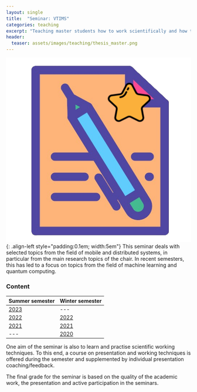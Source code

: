 ```yaml
---
layout: single
title:  "Seminar: VTIMS"
categories: teaching 
excerpt: "Teaching master students how to work scientifically and how to do research as a team."
header:
  teaser: assets/images/teaching/thesis_master.png
---
```


![logo](\assets\images\teaching\thesis_master.png){: .align-left style="padding:0.1em; width:5em"}
This seminar deals with selected topics from the field of mobile and distributed systems, in particular from the main research topics of the chair.
In recent semesters, this has led to a focus on topics from the field of machine learning and quantum computing.

### Content
<div class="table-right">

| Summer semester | Winter semester |
|       ---       |       ---       |
| [2023](https://www.mobile.ifi.lmu.de/lehrveranstaltungen/seminar-vertiefte-themen-in-mobilen-und-verteilten-systemen-sose23/)| --- |
| [2022](https://www.mobile.ifi.lmu.de/lehrveranstaltungen/seminar-vertiefte-themen-in-mobilen-und-verteilten-systemen-sose22/)| [2022](https://www.mobile.ifi.lmu.de/lehrveranstaltungen/seminar-vertiefte-themen-in-mobilen-und-verteilten-systemen-ws2223/) |
| [2021](https://www.mobile.ifi.lmu.de/lehrveranstaltungen/seminar-vertiefte-themen-in-mobilen-und-verteilten-systemen-sose21/)| [2021](https://www.mobile.ifi.lmu.de/lehrveranstaltungen/seminar-vertiefte-themen-in-mobilen-und-verteilten-systemen-ws2122/) |
| --- |[2020](https://www.mobile.ifi.lmu.de/lehrveranstaltungen/seminar-vertiefte-themen-in-mobilen-und-verteilten-systemen-ws2021/)|

</div>One aim of the seminar is also to learn and practise scientific working techniques. To this end, a course on presentation and working techniques is offered during the semester and supplemented by individual presentation coaching/feedback.

The final grade for the seminar is based on the quality of the academic work, the presentation and active participation in the seminars.
